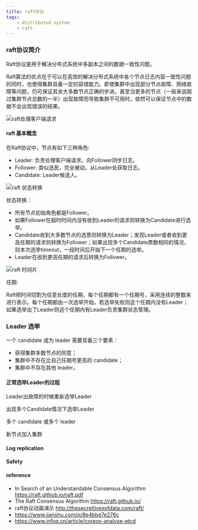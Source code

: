 ```yaml
---
title: raft协议
tags:
    - distributed system
    - raft
---
```



### raft协议简介

Raft协议是用于解决分布式系统中多副本之间的数据一致性问题。

Raft算法的优点在于可以在高效的解决分布式系统中各个节点日志内容一致性问题的同时，也使得集群具备一定的容错能力。即使集群中出现部分节点故障、网络故障等问题，仍可保证其余大多数节点正确的步进。甚至当更多的节点（一般来说超过集群节点总数的一半）出现故障而导致集群不可用时，依然可以保证节点中的数据不会出现错误的结果。

![raft处理客户端请求](https://s2.ax1x.com/2019/01/09/FLlhbd.png)

#### raft 基本概念

在Raft协议中，节点有如下三种角色:
* Leader: 负责处理客户端请求、向Follower同步日志。
* Follower: 类似选民，完全被动，从Leader处获取日志。
* Candidate: Leader候选人。

![raft 状态转换](https://s2.ax1x.com/2019/01/09/FLlujg.png)

状态转换：

* 所有节点初始角色都是Follower。
* 如果Follower在超时时间内没有收到Leader的请求则转换为Candidate进行选举。
* Candidate收到大多数节点的选票则转换为Leader；发现Leader或者收到更高任期的请求则转换为Follower；如果出现多个Candidate票数相同的情况，则本次选举timeout，一段时间后开始下一个任期的选举。
* Leader在收到更高任期的请求后转换为Follower。

![raft 时间片](https://s2.ax1x.com/2019/01/09/FLlMuQ.png)

任期:

Raft把时间切割为任意长度的任期，每个任期都有一个任期号，采用连续的整数来进行表示。每个任期都由一次选举开始，若选举失败则这个任期内没有Leader；如果选举出了Leader则这个任期内有Leader负责集群状态管理。

### Leader 选举

一个 candidate 成为 leader 需要具备三个要素：
* 获得集群多数节点的同意；
* 集群中不存在比自己任期号更高的 candidate；
* 集群中不存在其他 leader。

#### 正常选举Leader的过程

Leader出故障的时候重新选举Leader

出现多个Candidate情况下选举Leader

多个 candidate 或多个 leader

新节点加入集群

#### Log replication

#### Safety

#### reference

* In Search of an Understandable Consensus Algorithm https://raft.github.io/raft.pdf
* The Raft Consensus Algorithm https://raft.github.io/
* raft协议动画演示 http://thesecretlivesofdata.com/raft/
* https://www.jianshu.com/p/8e4bbe7e276c
* https://www.infoq.cn/article/coreos-analyse-etcd
